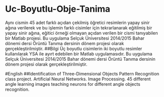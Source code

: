 # Uc-Boyutlu-Obje-Tanima
Aynı cismin 45 adet farklı açıdan çekilmiş öğretici resimlerin yapay sinir ağına verilerek ve bu işlemin farklı cisimler için tekrarlanarak eğitilmiş bir yapay sinir ağına, eğitici örneği olmayan açıdan verilen bir cismi tanıyabilen bir Matlab projesi. 
Bu uygulama Selçuk Üniversitesi 2014/2015 Bahar dönemi dersi Örüntü Tanıma dersinin dönem projesi olarak gerçekleştirilmiştir.
##Bilgi
Üç boyutlu cisimlerin iki boyutlu resimler kullanılarak YSA ile ayırt edebilen bir Matlab uygulamasıdır.
Bu uygulama Selçuk Üniversitesi 2014/2015 Bahar dönemi dersi Örüntü Tanıma dersinin dönem projesi olarak gerçekleştirilmiştir.

#English
##Identification of Three-Dimensional Objects
Pattern Recognition class project. Artificial Neural Networks. Image Processing.
45 different angle learning images teaching neurons for different angle objects recognition. 



